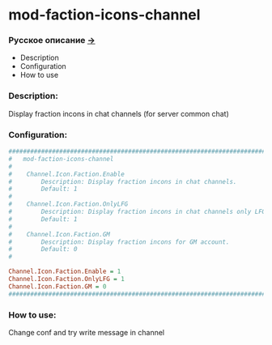 # mod-faction-icons-channel

### Русское описание [->](https://github.com/Winfidonarleyan/kargatum-system/tree/master/src/mod-faction-icons-channel)

- Description
- Configuration
- How to use

### Description:
Display fraction incons in chat channels (for server common chat)

### Configuration:
```ini
###################################################################################################
#	mod-faction-icons-channel
#
#    Channel.Icon.Faction.Enable
#        Description: Display fraction incons in chat channels.
#        Default: 1
#
#    Channel.Icon.Faction.OnlyLFG
#        Description: Display fraction incons in chat channels only LFG.
#        Default: 1
#
#    Channel.Icon.Faction.GM
#        Description: Display fraction incons for GM account.
#        Default: 0
#

Channel.Icon.Faction.Enable = 1
Channel.Icon.Faction.OnlyLFG = 1
Channel.Icon.Faction.GM = 0
###################################################################################################
```

### How to use:
Change conf and try write message in channel